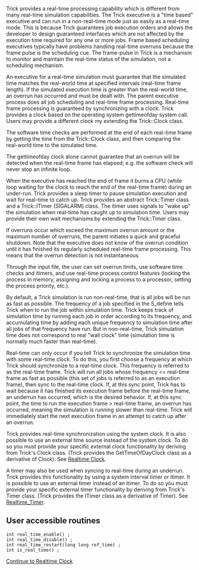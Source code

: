 
Trick provides a real-time processing capability which is different from many real-time
simulation capabilities. The Trick executive is a "time based" executive and can run in
a non-real-time mode just as easily as a real-time mode. This is because Trick guarantees
job execution orders and allows the developer to design guaranteed interfaces which are
not affected by the execution time required for any one or more jobs. Frame based
scheduling executives typically have problems handling real-time overruns because the
frame pulse is the scheduling cue. The frame-pulse in Trick is a mechanism to monitor
and maintain the real-time status of the simulation, not a scheduling mechanism.

An executive for a real-time simulation must guarantee that the simulated time matches
the real-world time at specified intervals (real-time frame length). If the simulated
execution time is greater than the real-world time, an overrun has occurred and must be
dealt with. The parent executive process does all job scheduling and real-time frame
processing. Real-time frame processing is guaranteed by synchronizing with a clock.
Trick provides a clock based on the operating system gettimeofday system call.  Users
may provide a different clock my extending the Trick::Clock class.

The software time checks are performed at the end of each real-time
frame by getting the time from the Trick::Clock class, and then
comparing the real-world time to the simulated time.

The gettimeofday clock alone cannot guarantee that an overrun will be detected when
the real-time frame has elapsed; e.g.  the software check will never stop an infinite loop.

When the executive has reached the end of frame it burns a CPU (while loop waiting
for the clock to reach the end of the real-time frame) during an under-run.
Trick provides a sleep timer to pause simulation execution and wait for real-time to
catch up. Trick provides an abstract Trick::Timer class and a Trick::ITimer (SIGALARM)
class.  The itimer uses signals to "wake up" the simulation when real-time has caught
up to simulation time.  Users may provide their own wait mechanisms by extending the
Trick::Timer class.

If overruns occur which exceed the maximum overrun amount or the
maximum number of overruns, the parent initiates a quick and graceful shutdown. Note
that the executive does not know of the overrun condition until it has finished its
regularly scheduled real-time frame processing.  This means that the overrun detection
is not instantaneous

Through the input file, the user can set overrun limits, use software time checks and
itimers, and use real-time process control features (locking the process in memory,
assigning and locking a process to a processor, setting the process priority, etc.).

By default, a Trick simulation is run non-real-time, that is all jobs will be run as
fast as possible. The frequency of a job specified in the S_define tells Trick when
to run the job within simulation time. Trick keeps track of simulation time by
running each job in order according to its frequency, and accumulating time by adding
each unique frequency to simulation time after all jobs of that frequency have run.
But in non-real-time, Trick simulation time does not correspond to real "wall clock"
time (simulation time is normally much faster than real-time).

Real-time can only occur if you tell Trick to synchronize the simulation time with some
real-time clock. To do this, you first choose a frequency at which Trick should synchronize
to a real-time clock. This frequency is referred to as the real-time frame. Trick
will run all jobs whose frequency \<= real-time frame as fast as possible (this set of
jobs is referred to as an execution frame), then sync to the real-time clock. If,
at this sync point, Trick has to wait because it has finished its execution frame before
the real-time frame, an underrun has occurred, which is the desired behavior. If, at
this sync point, the time to run the execution frame \> real-time frame, an overrun has
occurred, meaning the simulation is running slower than real-time. Trick will immediately
start the next execution frame in an attempt to catch up after an overrun.

Trick provides real-time synchronization using the system clock.
It is also possible to use an external time source instead of the system clock. To do so
you must provide your specific external clock functionality by deriving from Trick's
Clock class. (Trick provides the GetTimeOfDayClock class as a derivative of Clock).
See [Realtime Clock](Realtime-Clock).

A timer may also be used when syncing to real-time during an underrun. Trick provides
this functionality by using a system interval timer or itimer.  It is possible to use
an external timer instead of an itimer. To do so you must provide your specific external
timer functionality by deriving from Trick's Timer class. (Trick provides the ITimer class
as a derivative of Timer).  See [Realtime_Timer](Realtime-Timer).

## User accessible routines

```
int real_time_enable() ;
int real_time_disable() ;
int real_time_restart(long long ref_time) ;
int is_real_time() ;
```

[Continue to Realtime Clock](Realtime-Clock)
